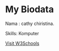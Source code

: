 <!DOCTYPE html>
<html>
<head>
<title>Biodata</title>
</head>
<body>
<h1>My Biodata</h1>
<p>Nama : cathy chiristina.</p>
<p>Skills: Komputer</p>
  <a href="https://www.w3schools.com">Visit W3Schools</a>

</body>
</html>
